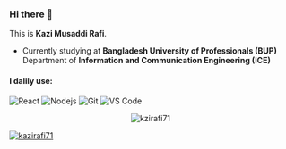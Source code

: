 ### Hi there 👋

This is **Kazi Musaddi Rafi**. 


- Currently studying at **Bangladesh University of Professionals (BUP)**<br/>
      Department of **Information and Communication Engineering (ICE)**
      
#### I dalily use:
  ![React](https://img.shields.io/badge/-React-3b2e5a?style=plastic&logo=react)
  ![Nodejs](https://img.shields.io/badge/-Nodejs-8fcfd1?style=plastic&logo=nodejs)
  ![Git](https://img.shields.io/badge/-Git-black?style=plastic&logo=git)
  ![VS Code](https://img.shields.io/badge/-VS%20Code-007ACC?style=plastic&logo=visual-studio-code)
  
<p align="center"> <img src="https://komarev.com/ghpvc/?username=kazirafi71" alt="kzirafi71" /> </p>

  



<a href="">
  <img align="center" src="https://github-readme-stats.vercel.app/api/top-langs/?username=kazirafi71&layout=compact&theme=radical" alt="kazirafi71"/>
</a>

<!--
**kazirafi71/kazirafi71** is a ✨ _special_ ✨ repository because its `README.md` (this file) appears on your GitHub profile.

Here are some ideas to get you started:

- 🔭 I’m currently working on ...
- 🌱 I’m currently learning ...
- 👯 I’m looking to collaborate on ...
- 🤔 I’m looking for help with ...
- 💬 Ask me about ...
- 📫 How to reach me: ...
- 😄 Pronouns: ...
- ⚡ Fun fact: ...
-->
